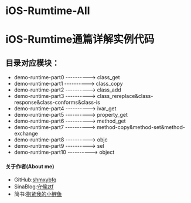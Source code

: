 # iOS-Rumtime-All
iOS-Rumtime通篇详解实例代码
===
## 目录对应模块：  
 > 
 * demo-runtime-part0 ----------> class_get 
 * demo-runtime-part1 ----------> class_copy
 * demo-runtime-part2 ----------> class_add
 * demo-runtime-part3 ----------> class_rereplace&class-response&class-conforms&class-is
 * demo-runtime-part4 ----------> ivar_get
 * demo-runtime-part5 ----------> property_get
 * demo-runtime-part6 ----------> method_get
 * demo-runtime-part7 ----------> method-copy&method-set&method-exchange
 * demo-runtime-part8 ----------> objc
 * demo-runtime-part9 ----------> sel
 * demo-runtime-part10 ----------> object
 
 


#### 关于作者(About me)
* GitHub:[shmxybfq](https://github.com/shmxybfq "shmxybfq's github")
* SinaBlog:[守候ztf](http://blog.sina.com.cn/u/3481024997 "shmxybfq's sinablog")
* 简书:[抱紧我的小鲤鱼](http://www.jianshu.com/u/8c1cc9143ec6)

